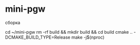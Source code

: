 # mini-pgw


сборка

cd ~/mini-pgw
rm -rf build && mkdir build && cd build
cmake .. -DCMAKE_BUILD_TYPE=Release
make -j$(nproc)

